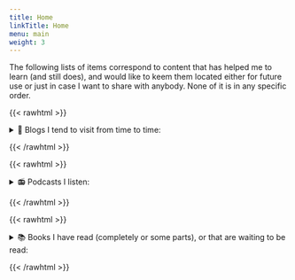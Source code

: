 ```yaml
---
title: Home
linkTitle: Home
menu: main
weight: 3
---
```



The following lists of items correspond to content that has
helped me to learn (and still does), and would like to keem them
located either for future use or just in case I want to share
with anybody. None of it is in any specific order.


{{< rawhtml >}}
 <details>
<summary> 📔 Blogs I tend to visit from time to time:</summary> 
{{< /rawhtml >}}

- [https://snarky.ca/](https://snarky.ca/)
- [https://pradyunsg.me/blog/](https://pradyunsg.me/blog/)
- [https://textual.textualize.io/blog/](https://textual.textualize.io/blog/)
- [https://explosion.ai/blog](https://explosion.ai/blog)
- [https://ljvmiranda921.github.io](https://ljvmiranda921.github.io)
- [https://www.peterbaumgartner.com/blog/](https://www.peterbaumgartner.com/blog/)
- [https://stackoverflow.blog/](https://stackoverflow.blog/)
- [https://github.blog/](https://github.blog/)
- [https://lucumr.pocoo.org/](https://lucumr.pocoo.org/)
- [https://netflixtechblog.com/](https://netflixtechblog.com/)
- [https://wandb.ai/site/articles](https://wandb.ai/site/articles)
- [https://huggingface.co/blog](https://huggingface.co/blog)
- [https://blog.ganssle.io/](https://blog.ganssle.io/)
- [https://pytorch.org/blog/](https://pytorch.org/blog/)
- [https://www.anyscale.com/blog](https://www.anyscale.com/blog)
- [https://simonwillison.net/](https://simonwillison.net/)
- [https://lilianweng.github.io](https://lilianweng.github.io)

{{< rawhtml >}}
 </details>
 
{{< /rawhtml >}}

{{< rawhtml >}}
 <details>
<summary> 📻 Podcasts I listen:</summary> 
{{< /rawhtml >}}

- [The Stack Overflow Podcast](https://stackoverflow.blog/podcast/)
- [Podcast.__init__](https://www.pythonpodcast.com/)
- [The Machine Learning Podcast](https://www.themachinelearningpodcast.com/)
- [Data Engineering Podcast](https://www.dataengineeringpodcast.com/)
- [The Real Python Podcast](https://realpython.com/podcasts/rpp/)
- [The Changelog](https://changelog.com/podcast)
- [Test & Code in Python](https://testandcode.com/)
- [Talk Python To Me](https://talkpython.fm/)
- [The Rustacean Station Podcast](https://rustacean-station.org/)
- [Python Bytes](https://pythonbytes.fm/)
- [Practical AI](https://changelog.com/practicalai)
- [Open Source Startup Podcast](https://podcasts.google.com/search/Open%20Source%20Startup%20Podcast)
- [MLOps.community](https://podcast.mlops.community/)
- [Gradient Dissent](https://podcast.wandb.com/)

{{< rawhtml >}}
 </details>
 
{{< /rawhtml >}}

{{< rawhtml >}}
 <details>
<summary> 📚 Books I have read (completely or some parts), or that are waiting to be read:</summary> 
{{< /rawhtml >}}

- [Natural Language Processing with PyTorch: Build Intelligent Language Applications Using Deep Learning](https://www.amazon.com/Natural-Language-Processing-PyTorch-Applications/dp/1491978236)
- [Natural Language Processing with Transformers](https://www.oreilly.com/library/view/natural-language-processing/9781098136789/)
- [Building Data Science Applications with FastAPI](https://www.oreilly.com/library/view/building-data-science/9781801079211/)
- [Fundamentals of Data Engineering](https://www.oreilly.com/library/view/fundamentals-of-data/9781098108298/)
- [Designing Data-Intensive Applications](https://www.oreilly.com/library/view/designing-data-intensive-applications/9781491903063/)
- [Building Machine Learning Systems with Python](https://www.amazon.com/Building-Machine-Learning-Systems-Python/dp/1782161406)
- [High Performance Python](https://www.oreilly.com/library/view/high-performance-python/9781492055013/)
- [Fluent Python](https://www.oreilly.com/library/view/fluent-python-2nd/9781492056348/)
- [Python for Data Analysis](https://www.oreilly.com/library/view/python-for-data/9781449323592/)
- [Python Cookbook](https://www.oreilly.com/library/view/python-cookbook-3rd/9781449357337/)
- [Big Data and Machine Learning in Quantitative Investment](https://www.amazon.com/Data-Machine-Learning-Quantitative-Investment/dp/1119522226)
- [Programming: Principles and Practice Using C++](https://www.amazon.com/Programming-Principles-Practice-Using-C-ebook/dp/B00KPTEH8C?ref_=ast_author_dp)
- [Cython](https://www.oreilly.com/library/view/cython/9781491901731/)
- [Mastering Object-Oriented Python](https://www.oreilly.com/library/view/mastering-object-oriented-python/9781789531367/)
- [Clean Code: A Handbook of Agile Software Craftsmanship](https://www.amazon.com/Clean-Code-Handbook-Software-Craftsmanship/dp/0132350882)
- [Feature Engineering for Machine Learning](https://www.oreilly.com/library/view/feature-engineering-for/9781491953235/)
- [Hands-On Machine Learning with Scikit-Learn]( Keras)
- [Web Scraping with Python](https://www.oreilly.com/library/view/web-scraping-with/9781491985564/)
- [CPython Internals](https://realpython.com/products/cpython-internals-book/)

{{< rawhtml >}}
 </details>
 
{{< /rawhtml >}}